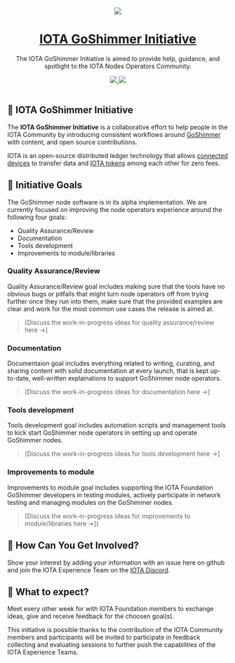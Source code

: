 <p align="center">
  <br>
  <a href="https://www.iota.org">
    <img src="https://media.iota.works/IOTA_Logo/Black/IOTA_Logo_black_100px.png"/>
  </a>
</p>
<h1 align="center"><a href="https://www.iota.org">IOTA GoShimmer Initiative</a></h1>

<p align="center">The IOTA GoShimmer Initiative is aimed to provide help, guidance, and spotlight to the IOTA Nodes Operators Community.</p>

<p align="center">
  <a title="MIT License" href="LICENSE">
    <img src="https://img.shields.io/github/license/gridsome/gridsome.svg?style=flat-square&label=License&colorB=6cc24a">
  </a>
  <a title="Follow on Twitter" href="https://twitter.com/iotatoken">
    <img src="https://img.shields.io/twitter/follow/iotatoken.svg?style=social&label=Follow%20@iotatoken">
  </a>
  <br>
  <br>
</p>



## 🌳 IOTA GoShimmer Initiative

The **IOTA GoShimmer Initiative** is a collaborative effort to help people in the IOTA Community by introducing consistent workflows around [GoShimmer](https://docs.iota.org/docs/node-software/0.1/goshimmer/introduction/overview) with content, and open source contributions.

IOTA is an open-source distributed ledger technology that allows [connected devices](https://en.wikipedia.org/wiki/Connected_Devices) to transfer data and [IOTA tokens](https://docs.iota.org/docs/getting-started/0.1/clients/token) among each other for zero fees.

## 🎯 Initiative Goals

The GoShimmer node software is in its alpha implementation. We are currently focused on improving the node operators experience around the following four goals:

- Quality Assurance/Review
- Documentation
- Tools development
- Improvements to module/libraries

### Quality Assurance/Review

Quality Assurance/Review goal includes making sure that the tools have no obvious bugs or pitfalls that might turn node operators off from trying further once they run into them, make sure that the provided examples are clear and work for the most common use cases the release is aimed at.

> [Discuss the work-in-progress ideas for quality assurance/review here →]

### Documentation

Documentaion goal includes everything related to writing, curating, and sharing content with solid documentation at every launch, that is kept up-to-date, well-written explainations to support GoShimmer node operators.

> [Discuss the work-in-progress ideas for documentation here →]

### Tools development

Tools development goal includes automation scripts and management tools to kick start GoShimmer node operators in setting up and operate GoShimmer nodes.

> [Discuss the work-in-progress ideas for tools development here →]

###  Improvements to module

Improvements to module goal includes supporting the IOTA Foundation GoShimmer developers in testing modules, actively participate in network testing and managing modules on the GoShimmer nodes.

> [Discuss the work-in-progress ideas for improvements to module/libraries here →](

## 🤔 How Can You Get Involved?

Show your interest by adding your information with an issue here on github and join the IOTA Experience Team on the [IOTA Discord](https://discord.iota.org).

## 👥 What to expect?

Meet every other week for with IOTA Foundation members to exchange ideas, give and receive feedback for the choosen goal(s).

This initiative is possible thanks to the contribution of the IOTA Community members and participants will be invited to participate in feedback collecting and evaluating sessions to further push the capabilities of the IOTA Experience Teams. 
